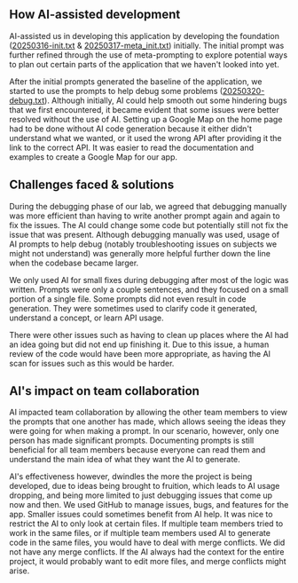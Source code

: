 ## How AI-assisted development
AI-assisted us in developing this application by developing the foundation ([20250316-init.txt](./prompts/Ethan/20250316-init.txt) & [20250317-meta_init.txt](./prompts/Ethan/20250317-meta_init.txt)) initially. The initial prompt was further refined through the use of meta-prompting to explore potential ways to plan out certain parts of the application that we haven't looked into yet.

After the initial prompts generated the baseline of the application, we started to use the prompts to help debug some problems ([20250320-debug.txt](./prompts/Ethan/20250320-debug.txt)). Although initially, AI could help smooth out some hindering bugs that we first encountered, it became evident that some issues were better resolved without the use of AI. Setting up a Google Map on the home page had to be done without AI code generation because it either didn't understand what we wanted, or it used the wrong API after providing it the link to the correct API. It was easier to read the documentation and examples to create a Google Map for our app.

## Challenges faced & solutions
During the debugging phase of our lab, we agreed that debugging manually was more efficient than having to write another prompt again and again to fix the issues. The AI could change some code but potentially still not fix the issue that was present. Although debugging manually was used, usage of AI prompts to help debug (notably troubleshooting issues on subjects we might not understand) was generally more helpful further down the line when the codebase became larger.

We only used AI for small fixes during debugging after most of the logic was written. Prompts were only a couple sentences, and they focused on a small portion of a single file. Some prompts did not even result in code generation. They were sometimes used to clarify code it generated, understand a concept, or learn API usage.

There were other issues such as having to clean up places where the AI had an idea going but did not end up finishing it. Due to this issue, a human review of the code would have been more appropriate, as having the AI scan for issues such as this would be harder.

## AI's impact on team collaboration
AI impacted team collaboration by allowing the other team members to view the prompts that one another has made, which allows seeing the ideas they were going for when making a prompt. In our scenario, however, only one person has made significant prompts. Documenting prompts is still beneficial for all team members because everyone can read them and understand the main idea of what they want the AI to generate.

AI's effectiveness however, dwindles the more the project is being developed, due to ideas being brought to fruition, which leads to AI usage dropping, and being more limited to just debugging issues that come up now and then. We used GitHub to manage issues, bugs, and features for the app. Smaller issues could sometimes benefit from AI help. It was nice to restrict the AI to only look at certain files. If multiple team members tried to work in the same files, or if multiple team members used AI to generate code in the same files, you would have to deal with merge conflicts. We did not have any merge conflicts. If the AI always had the context for the entire project, it would probably want to edit more files, and merge conflicts might arise.